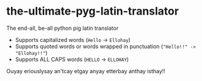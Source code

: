 # the-ultimate-pyg-latin-translator  
  
The end-all, be-all python pig latin translator  
  
* Supports capitalized words (`Hello` -> `Ellohay`)  
* Supports quoted words or words wrapped in punctuation (`"Hello!!" -> "Ellohay!!"`)  
* Supports ALL CAPS words (`HELLO` -> `ELLOHAY`)  
  
Ouyay eriouslysay an'tcay etgay anyay etterbay anthay isthay!!  
